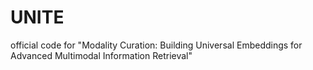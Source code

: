 # UNITE
official code for "Modality Curation: Building Universal Embeddings for Advanced Multimodal Information Retrieval"
